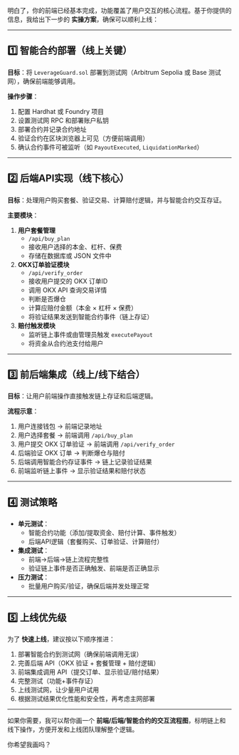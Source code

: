  明白了，你的前端已经基本完成，功能覆盖了用户交互的核心流程。基于你提供的信息，我给出下一步的 **实操方案**，确保可以顺利上线：

------

## **1️⃣ 智能合约部署（线上关键）**

**目标**：将 `LeverageGuard.sol` 部署到测试网（Arbitrum Sepolia 或 Base 测试网），确保前端能够调用。

**操作步骤**：

1. 配置 Hardhat 或 Foundry 项目
2. 设置测试网 RPC 和部署账户私钥
3. 部署合约并记录合约地址
4. 验证合约在区块浏览器上可见（方便前端调用）
5. 确认合约事件可被监听（如 `PayoutExecuted`, `LiquidationMarked`）

------

## **2️⃣ 后端API实现（线下核心）**

**目标**：处理用户购买套餐、验证交易、计算赔付逻辑，并与智能合约交互存证。

**主要模块**：

1. **用户套餐管理**
   - `/api/buy_plan`
   - 接收用户选择的本金、杠杆、保费
   - 存储在数据库或 JSON 文件中
2. **OKX订单验证模块**
   - `/api/verify_order`
   - 接收用户提交的 OKX 订单ID
   - 调用 OKX API 查询交易详情
   - 判断是否爆仓
   - 计算应赔付金额（本金 × 杠杆 × 保费）
   - 将验证结果发送到智能合约事件（链上存证）
3. **赔付触发模块**
   - 监听链上事件或由管理员触发 `executePayout`
   - 将资金从合约池支付给用户

------

## **3️⃣ 前后端集成（线上/线下结合）**

**目标**：让用户前端操作直接触发链上存证和后端逻辑。

**流程示意**：

1. 用户连接钱包 → 前端记录地址
2. 用户选择套餐 → 前端调用 `/api/buy_plan`
3. 用户提交 OKX 订单验证 → 前端调用 `/api/verify_order`
4. 后端验证 OKX 订单 → 判断爆仓与赔付
5. 后端调用智能合约存证事件 → 链上记录验证结果
6. 前端监听链上事件 → 显示验证结果和赔付状态

------

## **4️⃣ 测试策略**

- **单元测试**：
  - 智能合约功能（添加/提取资金、赔付计算、事件触发）
  - 后端API逻辑（套餐购买、订单验证、计算赔付）
- **集成测试**：
  - 前端→后端→链上流程完整性
  - 验证链上事件是否正确触发、前端是否正确显示
- **压力测试**：
  - 批量用户购买/验证，确保后端并发处理正常

------

## **5️⃣ 上线优先级**

为了 **快速上线**，建议按以下顺序推进：

1. 部署智能合约到测试网（确保前端调用无误）
2. 完善后端 API（OKX 验证 + 套餐管理 + 赔付逻辑）
3. 前端集成调用 API（提交订单、显示验证/赔付结果）
4. 完整测试（功能+事件存证）
5. 上线测试网，让少量用户试用
6. 根据测试结果优化性能和安全性，再考虑主网部署

------

如果你需要，我可以帮你画一个 **前端/后端/智能合约的交互流程图**，标明链上和线下操作，方便开发和上线团队理解整个逻辑。

你希望我画吗？